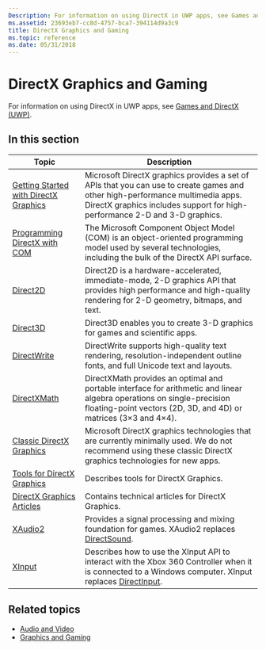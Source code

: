 ```yaml
---
Description: For information on using DirectX in UWP apps, see Games and DirectX (UWP)
ms.assetid: 23693eb7-cc8d-4757-bca7-394114d9a3c9
title: DirectX Graphics and Gaming
ms.topic: reference
ms.date: 05/31/2018
---
```


# DirectX Graphics and Gaming

For information on using DirectX in UWP apps, see [Games and DirectX (UWP)](https://docs.microsoft.com/windows/desktop/directx).

## In this section

| Topic | Description |
|-|-|
| [Getting Started with DirectX Graphics](https://msdn.microsoft.com/library/Hh309467(v=VS.85).aspx) | Microsoft DirectX graphics provides a set of APIs that you can use to create games and other high-performance multimedia apps. DirectX graphics includes support for high-performance 2-D and 3-D graphics. |
| [Programming DirectX with COM](prog-dx-with-com.md) | The Microsoft Component Object Model (COM) is an object-oriented programming model used by several technologies, including the bulk of the DirectX API surface. |
| [Direct2D](https://msdn.microsoft.com/library/Dd370990(v=VS.85).aspx) | Direct2D is a hardware-accelerated, immediate-mode, 2-D graphics API that provides high performance and high-quality rendering for 2-D geometry, bitmaps, and text. |
| [Direct3D](https://msdn.microsoft.com/library/Hh309466(v=VS.85).aspx) | Direct3D enables you to create 3-D graphics for games and scientific apps. |
| [DirectWrite](https://msdn.microsoft.com/library/Dd368038(v=VS.85).aspx) | DirectWrite supports high-quality text rendering, resolution-independent outline fonts, and full Unicode text and layouts. |
| [DirectXMath](https://msdn.microsoft.com/library/Hh437833(v=VS.85).aspx) | DirectXMath provides an optimal and portable interface for arithmetic and linear algebra operations on single-precision floating-point vectors (2D, 3D, and 4D) or matrices (3×3 and 4×4). |
| [Classic DirectX Graphics](https://msdn.microsoft.com/library/Hh309465(v=VS.85).aspx) | Microsoft DirectX graphics technologies that are currently minimally used. We do not recommend using these classic DirectX graphics technologies for new apps. |
| [Tools for DirectX Graphics](https://msdn.microsoft.com/library/Bb232917(v=VS.85).aspx) | Describes tools for DirectX Graphics. |
| [DirectX Graphics Articles](https://msdn.microsoft.com/library/Ee890073(v=VS.85).aspx) | Contains technical articles for DirectX Graphics. |
| [XAudio2](https://msdn.microsoft.com/library/Hh405049(v=VS.85).aspx) | Provides a signal processing and mixing foundation for games. XAudio2 replaces [DirectSound](https://msdn.microsoft.com/library/Ee416960(v=VS.85).aspx). |
| [XInput](https://msdn.microsoft.com/library/Hh405053(v=VS.85).aspx) | Describes how to use the XInput API to interact with the Xbox 360 Controller when it is connected to a Windows computer. XInput replaces [DirectInput](https://msdn.microsoft.com/library/Ee416842(v=VS.85).aspx). |

## Related topics

* [Audio and Video](https://msdn.microsoft.com/library/Ee663260(v=VS.85).aspx)
* [Graphics and Gaming](https://msdn.microsoft.com/library/Ee663279(v=VS.85).aspx)
